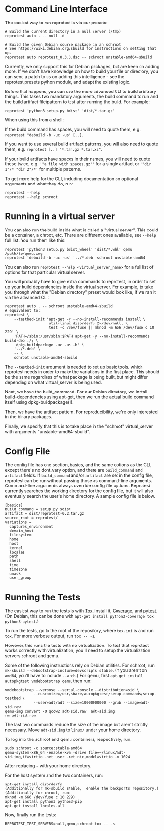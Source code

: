 Command Line Interface
======================

The easiest way to run reprotest is via our presets:

    # Build the current directory in a null server (/tmp)
    reprotest auto . -- null -d

    # Build the given Debian source package in an schroot
    # See https://wiki.debian.org/sbuild for instructions on setting that up.
    reprotest auto reprotest_0.3.3.dsc -- schroot unstable-amd64-sbuild

Currently, we only support this for Debian packages, but are keen on adding
more. If we don't have knowledge on how to build your file or directory, you
can send a patch to us on adding this intelligence - see the reprotest.presets
python module, and adapt the existing logic.

Before that happens, you can use the more advanced CLI to build arbitrary
things. This takes two mandatory arguments, the build command to run and the
build artifact file/pattern to test after running the build. For example:

    reprotest 'python3 setup.py bdist' 'dist/*.tar.gz'

When using this from a shell:

If the build command has spaces, you will need to quote them, e.g.
`reprotest "debuild -b -uc -us" [..]`.

If you want to use several build artifact patterns, you will also
need to quote them, e.g. `reprotest [..] "*.tar.gz *.tar.xz"`.

If your build artifacts have spaces in their names, you will need to
quote these twice, e.g. `'"a file with spaces.gz"'` for a single
artifact or `'"dir 1"/* "dir 2"/*'` for multiple patterns.

To get more help for the CLI, including documentation on optional
arguments and what they do, run:

    reprotest --help
    reprotest --help schroot


Running in a virtual server
===========================

You can also run the build inside what is called a "virtual server". This could
be a container, a chroot, etc. There are different ones available, see `--help`
full list. You run them like this:

    reprotest 'python3 setup.py bdist_wheel' 'dist/*.whl' qemu /path/to/qemu.img
    reprotest 'debuild -b -uc -us' '../*.deb' schroot unstable-amd64

You can also run `reprotest --help <virtual_server_name>` for a full list of
options for that particular virtual server.

You will probably have to give extra commands to reprotest, in order to set up
your build dependencies inside the virtual server. For example, to take you
through what the "Debian directory" preset would look like, if we ran it via
the advanced CLI:

    reprotest auto . -- schroot unstable-amd64-sbuild
    # equivalent to:
    reprotest \
        --testbed-init 'apt-get -y --no-install-recommends install \
                        util-linux disorderfs 2>/dev/null; \
                        test -c /dev/fuse || mknod -m 666 /dev/fuse c 10 229' \
        'PATH=/sbin:/usr/sbin:$PATH apt-get -y --no-install-recommends build-dep ./; \
         dpkg-buildpackage -uc -us -b' \
        '../*.deb' \
        -- \
        schroot unstable-amd64-sbuild

The `--testbed-init` argument is needed to set up basic tools, which reprotest
needs in order to make the variations in the first place. This should be the
same regardless of what package is being built, but might differ depending on
what virtual_server is being used.

Next, we have the build_command. For our Debian directory, we install
build-dependencies using apt-get, then we run the actual build command itself
using dpkg-buildpackage(1).

Then, we have the artifact pattern. For reproducibility, we're only interested
in the binary packages.

Finally, we specify that this is to take place in the "schroot" virtual_server
with arguments "unstable-amd64-sbuild".


Config File
===========

The config file has one section, basics, and the same options as the
CLI, except there's no dont_vary option, and there are `build_command`
and `artifact` fields.  If `build_command` and/or `artifact` are set
in the config file, reprotest can be run without passing those as
command-line arguments.  Command-line arguments always override config
file options.  Reprotest currently searches the working directory for
the config file, but it will also eventually search the user's home
directory.  A sample config file is below.

    [basics]
    build_command = setup.py sdist
    artifact = dist/reprotest-0.2.tar.gz
    source_root = reprotest/
    variations =
      captures_environment
      domain_host
      filesystem
      home
      host
      kernel
      locales
      path
      shell
      time
      timezone
      umask
      user_group



Running the Tests
=================

The easiest way to run the tests is with
[Tox](https://pypi.python.org/pypi/tox).  Install it,
[Coverage](https://pypi.python.org/pypi/coverage), and
[pytest](https://pypi.python.org/pypi/pytest).  (On Debian, this can
be done with `apt-get install python3-coverage tox python3-pytest`.)

To run the tests, go to the root of the repository, where `tox.ini` is
and run `tox`.  For more verbose output, run `tox -- -s`.

However, this runs the tests with no virtualization. To test that
reprotest works correctly with virtualization, you'll need to setup
the virtualization servers schroot and qemu.

Some of the following instructions rely on Debian utilities.  For
schroot, run `mk-sbuild --debootstrap-include=devscripts stable`.  (If
you aren't on `amd64`, you'll have to include `--arch`.)  For qemu,
first `apt-get install autopkgtest vmdebootstrap qemu`, then run:

    vmdebootstrap --verbose --serial-console --distribution=sid \
                 --customize=/usr/share/autopkgtest/setup-commands/setup-testbed \
                 --user=adt/adt --size=10000000000 --grub --image=adt-sid.raw
    qemu-img convert -O qcow2 adt-sid.raw  adt-sid.img
    rm adt-sid.raw

The last two commands reduce the size of the image but aren't strictly
necessary.  Move `adt-sid.img` to `linux/` under your home directory.

To log into the schroot and qemu containers, respectively, run:

    sudo schroot -c source:stable-amd64
    qemu-system-x86_64 -enable-kvm -drive file=~/linux/adt-sid.img,if=virtio -net user -net nic,model=virtio -m 1024

After replacing `~` with your home directory.

For the host system and the two containers, run:

    apt-get install disorderfs
    (Additionally for mk-sbuild stable,  enable the backports repository.)
    (Additionally for chroot, run:
    mknod -m 666 /dev/fuse c 10 229)
    apt-get install python3 python3-pip
    apt-get install locales-all

Now, finally run the tests:

    REPROTEST_TEST_SERVERS=null,qemu,schroot tox -- -s
